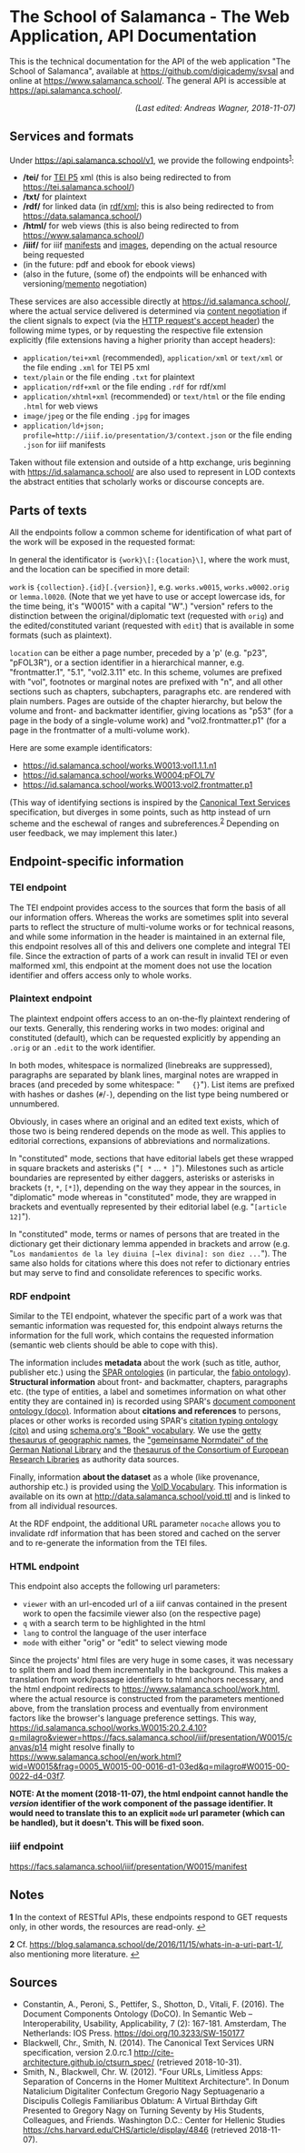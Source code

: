 # The School of Salamanca - The Web Application, API Documentation

This is the technical documentation for the API of the web application "The School of Salamanca",
available at <https://github.com/digicademy/svsal> and online at <https://www.salamanca.school/>.
The general API is accessible at <https://api.salamanca.school/>.

<div style="font-style: italic; text-align: right">(Last edited: Andreas Wagner, 2018-11-07)</div>

## Services and formats

Under <https://api.salamanca.school/v1>, we provide the following endpoints<sup id="anchor1">[1](#fn1)</sup>:

* **/tei/** for [TEI P5](http://www.tei-c.org/release/doc/tei-p5-doc/en/html/index.html) xml (this is also being redirected to from <https://tei.salamanca.school/>)
* **/txt/** for plaintext
* **/rdf/** for linked data (in [rdf/xml](https://www.w3.org/TR/rdf11-primer/); this is also being redirected to from <https://data.salamanca.school/>)
* **/html/** for web views (this is also being redirected to from <https://www.salamanca.school/>)
* **/iiif/** for iiif [manifests](https://iiif.io/api/presentation/2.1/) and [images](https://iiif.io/api/image/2.1/), depending on the actual resource being requested
* (in the future: pdf and ebook for ebook views)
* (also in the future, (some of) the endpoints will be enhanced with versioning/[memento](http://mementoweb.org/guide/howto/) negotiation)

These services are also accessible directly at <https://id.salamanca.school/>, where the actual service delivered is determined via [content negotiation](https://developer.mozilla.org/en-US/docs/Web/HTTP/Content_negotiation) if the client signals to expect (via the [HTTP request's accept header](https://www.w3.org/Protocols/HTTP/HTRQ_Headers.html#z3)) the following mime types, or by requesting the respective file extension explicitly (file extensions having a higher priority than accept headers):

* `application/tei+xml` (recommended), `application/xml` or `text/xml` or the file ending `.xml` for TEI P5 xml
* `text/plain` or the file ending `.txt` for plaintext
* `application/rdf+xml` or the file ending `.rdf` for rdf/xml
* `application/xhtml+xml` (recommended) or `text/html` or the file ending `.html` for web views
* `image/jpeg` or the file ending `.jpg` for images
* `application/ld+json; profile=http://iiif.io/presentation/3/context.json` or the file ending `.json` for iiif manifests

Taken without file extension and outside of a http exchange, uris beginning with <https://id.salamanca.school/> are also used to represent in LOD contexts the abstract entities that scholarly works or discourse concepts are.

## Parts of texts

All the endpoints follow a common scheme for identification of what part of the work will be exposed in the requested format:

In general the identificator is `{work}\[:{location}\]`, where the work must, and the location can be specified in more detail:

`work` is `{collection}.{id}[.{version}]`, e.g. `works.w0015`, `works.w0002.orig` or `lemma.l0020`. (Note that we yet have to use or accept lowercase ids, for the time being, it's "W0015" with a capital "W".) "version" refers to the distinction between the original/diplomatic text (requested with `orig`) and the edited/constituted variant (requested with `edit`) that is available in some formats (such as plaintext).

`location` can be either a page number, preceded by a 'p' (e.g. "p23", "pFOL3R"), or a section identifier in a hierarchical manner, e.g. "frontmatter.1", "5.1", "vol2.3.11" etc. In this scheme, volumes are prefixed with "vol", footnotes or marginal notes are prefixed with "n", and all other sections such as chapters, subchapters, paragraphs etc. are rendered with plain numbers. Pages are outside of the chapter hierarchy, but below the volume and front- and backmatter identifier, giving locations as "p53" (for a page in the body of a single-volume work) and "vol2.frontmatter.p1" (for a page in the frontmatter of a multi-volume work).

Here are some example identificators:

* <https://id.salamanca.school/works.W0013:vol1.1.1.n1>
* <https://id.salamanca.school/works.W0004:pFOL7V>
* <https://id.salamanca.school/works.W0013:vol2.frontmatter.p1>

(This way of identifying sections is inspired by the [Canonical Text Services](http://cite-architecture.github.io/ctsurn/overview/) specification, but diverges in some points, such as http instead of urn scheme and the eschewal of ranges and subreferences.<sup id="anchor2">[2](#fn2)</sup> Depending on user feedback, we may implement this later.)

## Endpoint-specific information

### TEI endpoint

The TEI endpoint provides access to the sources that form the basis of all our information offers. Whereas the works are sometimes split into several parts to reflect the structure of multi-volume works or for technical reasons, and while some information in the header is maintained in an external file, this endpoint resolves all of this and delivers one complete and integral TEI file. Since the extraction of parts of a work can result in invalid TEI or even malformed xml, this endpoint at the moment does not use the location identifier and offers access only to whole works.

### Plaintext endpoint

The plaintext endpoint offers access to an on-the-fly plaintext rendering of our texts. Generally, this rendering works in two modes: original and constituted (default), which can be requested explicitly by appending an `.orig` or an `.edit` to the work identifier.

In both modes, whitespace is normalized (linebreaks are suppressed), paragraphs are separated by blank lines, marginal notes are wrapped in braces (and preceded by some whitespace: "`   {}`"). List items are prefixed with hashes or dashes (`#`/`-`), depending on the list type being numbered or unnumbered.

Obviously, in cases where an original and an edited text exists, which of those two is being rendered depends on the mode as well. This applies to editorial corrections, expansions of abbreviations and normalizations.

In "constituted" mode, sections that have editorial labels get these wrapped in square brackets and asterisks ("`[ *` ... `* ]`"). Milestones such as article boundaries are represented by either daggers, asterisks or asterisks in brackets (`†`, `*`, `[*]`), depending on the way they appear in the sources, in "diplomatic" mode whereas in "constituted" mode, they are wrapped in brackets and eventually represented by their editorial label (e.g. "`[article 12]`").

In "constituted" mode, terms or names of persons that are treated in the dictionary get their dictionary lemma appended in brackets and arrow (e.g. "`Los mandamientos de la ley diuina [→lex divina]: son diez ...`"). The same also holds for citations where this does not refer to dictionary entries but may serve to find and consolidate references to specific works.

### RDF endpoint

Similar to the TEI endpoint, whatever the specific part of a work was that semantic information was requested for, this endpoint always returns the information for the full work, which contains the requested information (semantic web clients should be able to cope with this).

The information includes **metadata** about the work (such as title, author, publisher etc.) using the [SPAR ontologies](http://www.sparontologies.net/) (in particular, the [fabio ontology](http://www.sparontologies.net/ontologies/fabio)). **Structural information** about front- and backmatter, chapters, paragraphs etc. (the type of entities, a label and sometimes information on what other entity they are contained in) is recorded using SPAR's [document component ontology (doco)](http://www.sparontologies.net/ontologies/doco). Information about **citations and references** to persons, places or other works is recorded using SPAR's [citation typing ontology (cito)](http://www.sparontologies.net/ontologies/cito) and using [schema.org's "Book" vocabulary](https://schema.org/Book). We use the [getty thesaurus of geographic names](http://www.getty.edu/research/tools/vocabularies/tgn/index.html), the ["gemeinsame Normdatei" of the German National Library](http://www.dnb.de/DE/Standardisierung/GND/gnd_node.html) and the [thesaurus of the Consortium of European Research Libraries](https://data.cerl.org/thesaurus/_search) as authority data sources.

Finally, information **about the dataset** as a whole (like provenance, authorship etc.) is provided using the [VoID Vocabulary](https://www.w3.org/TR/void/). This information is available on its own at <http://data.salamanca.school/void.ttl> and is linked to from all individual resources.

At the RDF endpoint, the additional URL parameter `nocache` allows you to invalidate rdf information that has been stored and cached on the server and to re-generate the information from the TEI files.

### HTML endpoint

This endpoint also accepts the following url parameters:

* `viewer` with an url-encoded url of a iiif canvas contained in the present work to open the facsimile viewer also (on the respective page)
* `q` with a search term to be highlighted in the html
* `lang` to control the language of the user interface
* `mode` with either "orig" or "edit" to select viewing mode

Since the projects' html files are very huge in some cases, it was necessary to split them and load them incrementally in the background. This makes a translation from work/passage identifiers to html anchors necessary, and the html endpoint redirects to <https://www.salamanca.school/work.html>, where the actual resource is constructed from the parameters mentioned above, from the translation process and eventually from environment factors like the browser's language preference settings. This way, <https://id.salamanca.school/works.W0015:20.2.4.10?q=milagro&viewer=https://facs.salamanca.school/iiif/presentation/W0015/canvas/p14> might resolve finally to <https://www.salamanca.school/en/work.html?wid=W0015&frag=0005_W0015-00-0016-d1-03ed&q=milagro#W0015-00-0022-d4-03f7>.

**NOTE: At the moment (2018-11-07), the html endpoint cannot handle the *version* identifier of the work component of the passage identifier. It would need to translate this to an explicit `mode` url parameter (which can be handled), but it doesn't. This will be fixed soon.**

### iiif endpoint

<https://facs.salamanca.school/iiif/presentation/W0015/manifest>

## Notes

<b id="fn1">1</b> In the context of RESTful APIs, these endpoints respond to GET requests only, in other words, the resources are read-only. [↩](#anchor1)

<b id="fn2">2</b> Cf. <https://blog.salamanca.school/de/2016/11/15/whats-in-a-uri-part-1/>, also mentioning more literature. [↩](#anchor2)

## Sources

* Constantin, A., Peroni, S., Pettifer, S., Shotton, D., Vitali, F. (2016). The Document Components Ontology (DoCO). In Semantic Web – Interoperability, Usability, Applicability, 7 (2): 167-181. Amsterdam, The Netherlands: IOS Press. <https://doi.org/10.3233/SW-150177>
* Blackwell, Chr., Smith, N. (2014). The Canonical Text Services URN specification, version 2.0.rc.1 <http://cite-architecture.github.io/ctsurn_spec/> (retrieved 2018-10-31).
* Smith, N., Blackwell, Chr. W. (2012). "Four URLs, Limitless Apps: Separation of Concerns in the Homer Multitext Architecture". In Donum Natalicium Digitaliter Confectum Gregorio Nagy Septuagenario a Discipulis Collegis Familiaribus Oblatum: A Virtual Birthday Gift Presented to Gregory Nagy on Turning Seventy by His Students, Colleagues, and Friends. Washington D.C.: Center for Hellenic Studies <https://chs.harvard.edu/CHS/article/display/4846> (retrieved 2018-11-07).
